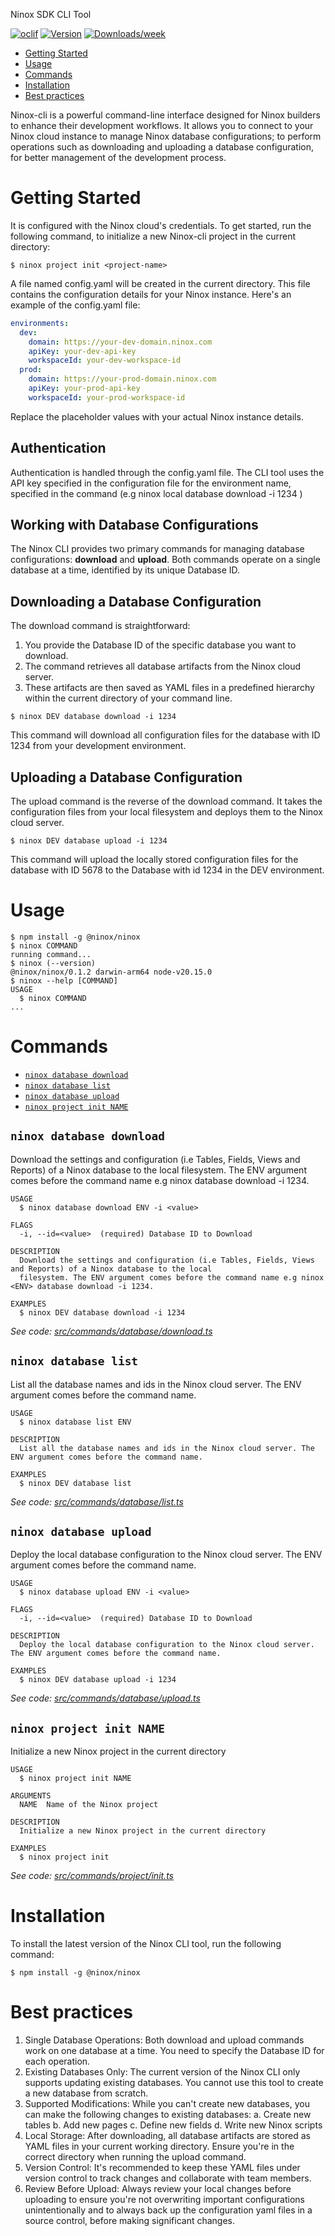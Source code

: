 
Ninox SDK CLI Tool


[![oclif](https://img.shields.io/badge/cli-oclif-brightgreen.svg)](https://oclif.io)
[![Version](https://img.shields.io/npm/v/nx-cli.svg)](https://npmjs.org/package/nx-cli)
[![Downloads/week](https://img.shields.io/npm/dw/nx-cli.svg)](https://npmjs.org/package/nx-cli)

<!-- toc -->
* [Getting Started](#getting-started)
* [Usage](#usage)
* [Commands](#commands)
* [Installation](#installation)
* [Best practices](#best-practices)
<!-- tocstop -->

Ninox-cli is a powerful command-line interface designed for Ninox builders to enhance their development workflows. It allows you to connect to your Ninox cloud instance to manage Ninox database configurations; to perform operations such as downloading and uploading a database configuration, for better management of the development process.

# Getting Started
<!-- getting-started -->
It is configured with the Ninox cloud's credentials. To get started, run the following command, to initialize a new Ninox-cli project in the current directory:
```sh-session
$ ninox project init <project-name>
```
A file named config.yaml will be created in the current directory. This file contains the configuration details for your Ninox instance. Here's an example of the config.yaml file:
```yaml
environments:
  dev:
    domain: https://your-dev-domain.ninox.com
    apiKey: your-dev-api-key
    workspaceId: your-dev-workspace-id
  prod:
    domain: https://your-prod-domain.ninox.com
    apiKey: your-prod-api-key
    workspaceId: your-prod-workspace-id
```
Replace the placeholder values with your actual Ninox instance details.

## Authentication
Authentication is handled through the config.yaml file. The CLI tool uses the API key specified in the configuration file for the environment name, specified in the command (e.g  ninox local database download -i 1234 )


## Working with Database Configurations
The Ninox CLI provides two primary commands for managing database configurations: **download** and **upload**. Both commands operate on a single database at a time, identified by its unique Database ID.


## Downloading a Database Configuration
The download command is straightforward:
1. You provide the Database ID of the specific database you want to download.
2. The command retrieves all database artifacts from the Ninox cloud server.
3. These artifacts are then saved as YAML files in a predefined hierarchy within the current directory of your command line.

```sh-session
$ ninox DEV database download -i 1234
```
This command will download all configuration files for the database with ID 1234 from your development environment.

## Uploading a Database Configuration
The upload command is the reverse of the download command. It takes the configuration files from your local filesystem and deploys them to the Ninox cloud server.

```sh-session
$ ninox DEV database upload -i 1234
```
This command will upload the locally stored configuration files for the database with ID 5678 to the Database with id 1234 in the DEV environment.


# Usage
<!-- usage -->
```sh-session
$ npm install -g @ninox/ninox
$ ninox COMMAND
running command...
$ ninox (--version)
@ninox/ninox/0.1.2 darwin-arm64 node-v20.15.0
$ ninox --help [COMMAND]
USAGE
  $ ninox COMMAND
...
```
<!-- usagestop -->
# Commands
<!-- commands -->
* [`ninox database download`](#ninox-database-download)
* [`ninox database list`](#ninox-database-list)
* [`ninox database upload`](#ninox-database-upload)
* [`ninox project init NAME`](#ninox-project-init-name)

## `ninox database download`

Download the settings and configuration (i.e Tables, Fields, Views and Reports) of a Ninox database to the local filesystem. The ENV argument comes before the command name e.g ninox <ENV> database download -i 1234.

```
USAGE
  $ ninox database download ENV -i <value>

FLAGS
  -i, --id=<value>  (required) Database ID to Download

DESCRIPTION
  Download the settings and configuration (i.e Tables, Fields, Views and Reports) of a Ninox database to the local
  filesystem. The ENV argument comes before the command name e.g ninox <ENV> database download -i 1234.

EXAMPLES
  $ ninox DEV database download -i 1234
```

_See code: [src/commands/database/download.ts](https://github.com/ninoxdb/ninox-dev-cli/blob/v0.1.2/src/commands/database/download.ts)_

## `ninox database list`

List all the database names and ids in the Ninox cloud server. The ENV argument comes before the command name.

```
USAGE
  $ ninox database list ENV

DESCRIPTION
  List all the database names and ids in the Ninox cloud server. The ENV argument comes before the command name.

EXAMPLES
  $ ninox DEV database list
```

_See code: [src/commands/database/list.ts](https://github.com/ninoxdb/ninox-dev-cli/blob/v0.1.2/src/commands/database/list.ts)_

## `ninox database upload`

Deploy the local database configuration to the Ninox cloud server. The ENV argument comes before the command name.

```
USAGE
  $ ninox database upload ENV -i <value>

FLAGS
  -i, --id=<value>  (required) Database ID to Download

DESCRIPTION
  Deploy the local database configuration to the Ninox cloud server. The ENV argument comes before the command name.

EXAMPLES
  $ ninox DEV database upload -i 1234
```

_See code: [src/commands/database/upload.ts](https://github.com/ninoxdb/ninox-dev-cli/blob/v0.1.2/src/commands/database/upload.ts)_

## `ninox project init NAME`

Initialize a new Ninox project in the current directory

```
USAGE
  $ ninox project init NAME

ARGUMENTS
  NAME  Name of the Ninox project

DESCRIPTION
  Initialize a new Ninox project in the current directory

EXAMPLES
  $ ninox project init
```

_See code: [src/commands/project/init.ts](https://github.com/ninoxdb/ninox-dev-cli/blob/v0.1.2/src/commands/project/init.ts)_
<!-- commandsstop -->

# Installation
To install the latest version of the Ninox CLI tool, run the following command:
```sh-session
$ npm install -g @ninox/ninox
```

# Best practices
1. Single Database Operations: Both download and upload commands work on one database at a time. You need to specify the Database ID for each operation.
2. Existing Databases Only: The current version of the Ninox CLI only supports updating existing databases. You cannot use this tool to create a new database from scratch.
3. Supported Modifications: While you can't create new databases, you can make the following changes to existing databases:
    a. Create new tables
    b. Add new pages
    c. Define new fields
    d. Write new Ninox scripts
4. Local Storage: After downloading, all database artifacts are stored as YAML files in your current working directory. Ensure you're in the correct directory when running the upload command.
5. Version Control: It's recommended to keep these YAML files under version control to track changes and collaborate with team members.
6. Review Before Upload: Always review your local changes before uploading to ensure you're not overwriting important configurations unintentionally and to always back up the configuration yaml files in a source control, before making significant changes.
